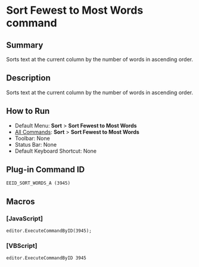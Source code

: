 # Sort Fewest to Most Words command

## Summary

Sorts text at the current column by the number of words in ascending order.

## Description

Sorts text at the current column by the number of words in ascending order.

## How to Run

- Default Menu: **Sort** \> **Sort Fewest to Most Words**
- [All Commands](../tools/all_commands): **Sort** \> **Sort Fewest to Most Words**
- Toolbar: None
- Status Bar: None
- Default Keyboard Shortcut: None

## Plug-in Command ID

```
EEID_SORT_WORDS_A (3945)```

## Macros

### \[JavaScript\]

```
editor.ExecuteCommandByID(3945);
```

### \[VBScript\]

```
editor.ExecuteCommandByID 3945
```
